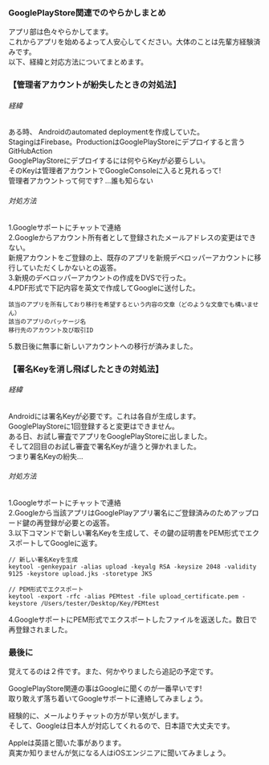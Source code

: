 ### GooglePlayStore関連でのやらかしまとめ

アプリ部は色々やらかしてます。</br>
これからアプリを始めるよって人安心してください。大体のことは先輩方経験済みです。</br>
以下、経緯と対応方法についてまとめます。</br>

### 【管理者アカウントが紛失したときの対処法】
###### 経緯
ある時、 Androidのautomated deploymentを作成していた。</br>
StagingはFirebase。ProductionはGooglePlayStoreにデプロイすると言うGitHubAction</br>
GooglePlayStoreにデプロイするには何やらKeyが必要らしい。</br>
そのKeyは管理者アカウントでGoogleConsoleに入ると見れるって!</br>
管理者アカウントって何です? ...誰も知らない
###### 対処方法
1.Googleサポートにチャットで連絡</br>
2.Googleからアカウント所有者として登録されたメールアドレスの変更はできない。</br>
新規アカウントをご登録の上、既存のアプリを新規デベロッパーアカウントに移行していただくしかないとの返答。</br>
3.新規のデベロッパーアカウントの作成をDVSで行った。</br>
4.PDF形式で下記内容を英文で作成してGoogleに送付した。
```
該当のアプリを所有しており移行を希望するという内容の文章（どのような文章でも構いません）
該当のアプリのパッケージ名
移行先のアカウント及び取引ID
```
5.数日後に無事に新しいアカウントへの移行が済みました。

### 【署名Keyを消し飛ばしたときの対処法】
###### 経緯
Androidには署名Keyが必要です。これは各自が生成します。</br>
GooglePlayStoreに1回登録すると変更はできません。</br>
ある日、お試し審査でアプリをGooglePlayStoreに出しました。</br>
そして2回目のお試し審査で署名Keyが違うと弾かれました。</br>
つまり署名Keyの紛失...

###### 対処方法
1.Googleサポートにチャットで連絡</br>
2.Googleから当該アプリはGooglePlayアプリ署名にご登録済みのためアップロード鍵の再登録が必要との返答。</br>
3.以下コマンドで新しい署名Keyを生成して、その鍵の証明書をPEM形式でエクスポートしてGoogleに返す。
```
// 新しい署名Keyを生成
keytool -genkeypair -alias upload -keyalg RSA -keysize 2048 -validity 9125 -keystore upload.jks -storetype JKS

// PEM形式でエクスポート
keytool -export -rfc -alias PEMtest -file upload_certificate.pem -keystore /Users/tester/Desktop/Key/PEMtest
```
4.GoogleサポートにPEM形式でエクスポートしたファイルを返送した。数日で再登録されました。

### 最後に

覚えてるのは２件です。また、何かやりましたら追記の予定です。

GooglePlayStore関連の事はGoogleに聞くのが一番早いです!</br>
取り敢えず落ち着いてGoogleサポートに連絡してみましょう。</br>

経験的に、メールよりチャットの方が早い気がします。</br>
そして、Googleは日本人が対応してくれるので、日本語で大丈夫です。</br>

Appleは英語と聞いた事があります。</br>
真実か知りませんが気になる人はiOSエンジニアに聞いてみましょう。</br>

